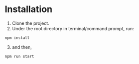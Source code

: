 # Installation

1) Clone the project.
2) Under the root directory in terminal/command prompt, run:
```
npm install
```
3) and then,
```
npm run start
```
